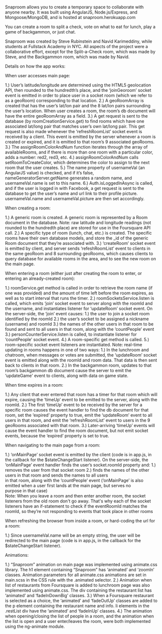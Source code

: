 Snaproom allows you to create a temporary space to collaborate with anyone nearby. It was built using AngularJS, Node.js/Express, and Mongoose/MongoDB, and is hosted at snaproom.herokuapp.com

You can create a room to split a check, vote on what to eat for lunch,
play a game of backgammon, or just chat.

Snaproom was created by Steve Rubinstein and Navid Karimeddiny, while
students at Fullstack Academy in NYC. All aspects of the project were a collaborative effort, except for the Split-a-Check room, which was made by Steve, and the Backgammon room, which was made by Navid.

Details on how the app works:

When user accesses main page:

1.) User’s latitude/longitude are determined using the HTML5 geolocation API, then rounded to the hundredth’s place, and the ‘joinGeoroom’ socket event is emitted in order to place user in a socket room (which we refer to as a geoRoom) corresponding to that location. 
2.) A geoRoomArray is created that has the user’s lat/lon pair and the 8 lat/lon pairs surrounding the user’s location. When user creates a room, the room’s db document will have the entire geoRoomArray as a field. 
3.) A get request is sent to the database (by roomCreationService.get) to find rooms which have one associated lat/long pair that matches user’s own lat/long pair. This get request is also made whenever the ‘refreshRoomList’ socket event is received by a client. This event is emitted by the server whenever a room is created or expired, and it is emitted to that room’s 9 associated geoRooms.
3.) The assignRoomColorAndNum function iterates through the array of availableRooms, and if there is more than one room with a particular color, adds a number: red2, red3, etc. 
4.) assignRoomColorAndNum calls setRoomToCreateColor, which determines the color to assign to the next room that the user creates. 
5.) The name property of usernameVal (an AngularJS value) is checked, and if it’s false, nameGeneratorServer.getName generates a random name, and usernameVal.name is set to this name.
6.) Auth.isLoggedInAsync is called, and if the user is logged in with Facebook, a get request is sent to the database to get the user’s name and url link to their profile picture. usernameVal.name and usernameVal.picture are then set accordingly.

When creating a room:

1.) A generic room is created. A generic room is represented by a Room document in the database. Note: raw latitude and longitude readings (not rounded to the hundredth place) are stored for use in the Foursquare API call. 
2.) A specific type of room (lunch, chat, etc.) is created. The specific rooms have their own database models, and store the _id of the generic Room document that they’re associated with.
3.) ‘createRoom’ socket event is emitted by client, and server sends ‘refeshRoomList’ event to clients in the same geoRoom and 8 surrounding geoRooms, which causes clients to query database for available rooms in the area, and to see the new room on the main page.

When entering a room (either just after creating the room to enter, or entering an already-created room):

1.) roomService.get method is called in order to retrieve the room name (if one was provided) and the amount of time left before the room expires, as well as to start interval that runs the timer.
2.) roomSocketsService.listen is called, which emits ‘join’ socket event to server along with the roomId and the username, and instantiates listener for ‘updateRoom’ socket event. On the server-side, the ‘join’ event causes: 
    1.) the user to join a socket room identified by the roomId
    2.) the user’s socket to be assigned a nickname (username)  and roomId
    3.) the names of the other users in that room to be found and sent to all users in that room, along with the ‘countPeople’ event
3.) personCounterService.listen is called, to instantiate listener for ‘countPeople’ socket event.
4.) A room-specific get method is called.
5.) room-specific socket event listeners are instantiated.
Note: real-time updating in rooms happens in one of two ways:
1.) In the lunchroom and chatroom, when messages or votes are submitted, the ‘updateRoom’ socket event is emitted along with the roomId and room data. That data is then sent back to clients in that room. 
2.) In the backgammon room, updates to that room’s backgammon db document cause the server to emit the ‘updateGame' event to clients, along with data on game state.

When time expires in a room:

1.) Any client that ever entered that room has a timer for that room which will expire, causing the ‘timeUp’ event to be emitted to the server, along with the roomId.
2.) The first ‘timeUp’ event to be received by the server for a specific room causes the event handler to find the db document for that room, set the ‘expired’ property to true, emit the ‘updateRoom’ event to all users in that room, and emit the ‘refreshRoomList’ event to users in the 9 geoRooms associated with that room. 
3.) Later-arriving ‘timeUp’ events will cause the event handler to find the room document, but not emit socket events, because the ‘expired’ property is set to true.

When navigating to the main page from a room:

1.) ‘onMainPage’ socket event is emitted by the client (code is in app.js, in the callback for the $stateChangeStart listener). On the server-side, the ‘onMainPage’ event handler finds the user’s socket.roomId property and:
     1.) removes the user from that socket room
     2.) finds the names of the other users in that room and sends the names to all users  
         in that room, along with the ‘countPeople’ event
(‘onMainPage’ is also emitted when a user first lands at the main page, but serves no  
 purpose in that case)  
Note: When you leave a room and then enter another room, the socket listeners from the old room don't go away. That's why each of the socket listeners have an if-statement to check if the eventRoomId matches the roomId, so they’re not responding to events that took place in other rooms

When refreshing the browser from inside a room, or hard-coding the url for a room:

1.) Since usernameVal.name will be an empty string, the user will be redirected to the main page (code is in app.js, in the callback for the $stateChangeStart listener).

Animations:

1.) “Snaproom” animation on main page was implemented using animate.css library. The h1 element containing “Snaproom” has ‘animated’ and ‘zoomIn’ classes. Animation parameters for all animate.css animations are set in main.scss in the CSS rule with the .animated selector.
2.) Animation when list of restaurants from Foursquare is added to lunchroom page was also implemented using animate.css. The div containing the restaurant list has ‘animated’ and ‘fadeInDownBig’ classes.
3.) When a Foursquare restaurant is selected as a choice, the ‘animated’ and ‘fadeOutUp’ classes are added to the p element containing the restaurant name and info. li elements in the .restList div have the ‘animated’ and ‘fadeInUp’ classes. 
4.) The animation when opening/closing the list of people in a room, and the animation when the list is open and a user enter/leaves the room, were both implemented using the ng-animate module.




